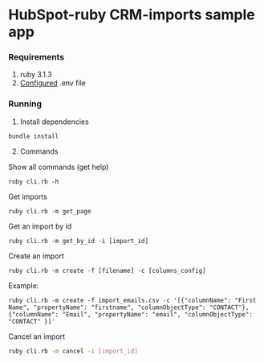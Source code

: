 # HubSpot-ruby CRM-imports sample app

### Requirements

1. ruby 3.1.3
2. [Configured](https://github.com/HubSpot/sample-apps-imports/blob/master/README.md#how-to-run-locally) .env file

### Running

1. Install dependencies

```
bundle install
```

2. Commands

Show all commands (get help)

```
ruby cli.rb -h
```

Get imports

```
ruby cli.rb -m get_page
```

Get an import by id

```
ruby cli.rb -m get_by_id -i [import_id]
```

Create an import

```
ruby cli.rb -m create -f [filename] -c [columns_config]
```

Example:

```
ruby cli.rb -m create -f import_emails.csv -c '[{"columnName": "First Name", "propertyName": "firstname", "columnObjectType": "CONTACT"}, {"columnName": "Email", "propertyName": "email", "columnObjectType": "CONTACT" }]'
```

Cancel an import

```bash
ruby cli.rb -m cancel -i [import_id]
```
